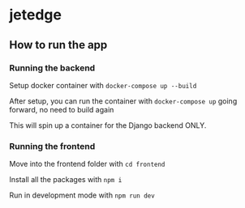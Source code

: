 # jetedge
## How to run the app
### Running the backend
Setup docker container with `docker-compose up --build`

After setup, you can run the container with `docker-compose up` going forward, no need to build again

This will spin up a container for the Django backend ONLY.

### Running the frontend
Move into the frontend folder with `cd frontend`

Install all the packages with `npm i`

Run in development mode with `npm run dev`

